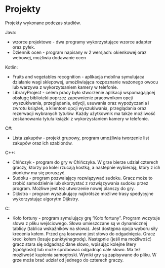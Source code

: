 # Projekty
Projekty wykonane podczas studiów.

Java:
- wzorce projektowe - dwa programy wykorzystujące wzorce adapter oraz pyłek.
- Dziennik ocen - program napisany w 2 wersjach: okienkowej oraz webowej, możliwia dodawanie ocen

Kotlin:
- Fruits and vegetables recognition - aplikacja mobilna symulujaca działanie wagi sklepowej, umożliwiająca rozpoznanie ważonego owocu lub warzywa z wykorzytsaniem kamery w telefonie.
- LibraryProject - celem pracy było stworzenie aplikacji wspomagającej obsługę biblioteki poprzez zapewnienie pracownikom opcji wyszukiwania, przeglądania, edycji, usuwania oraz wypożyczania i zwrotu książek, a klientom opcji wyszukiwania, przeglądania oraz rezerwacji wybranych tytułów. Każdy użytkownik ma także możliwość zeskanowania tytułu książki z wykorzystaniem kamery w telefonie.

C#:
- Lista zakupów - projekt grupowy, program umożliwia tworzenie list zakupów oraz ich szablonów.

C++:
- Chińczyk - program do gry w Chińczyka. W grze bierze udział czterech graczy, ktorzy po kolei rzucają kostką, a nastepnie wybierają, który z ich pionków
ma się poruszyć.
- Sudoku - program pozwalający rozwiązywać sudoku. Gracz może to zrobić
samodzielnie lub skorzystać z rozwiązywania sudoku przez program. Możliwe
jest też utworzenie nowej planszy do gry.
- Dijkstra - program wyszukujący najkrótsze możliwe trasy spedycyjne wykorzystując algorytm Dijkstry.

C:
- Koło fortuny - program symulujący grę ”Koło fortuny”. Program wczytuje słowa
z pliku wejściowego. Słowa umieszczane są w dynamicznej tablicy (tablica
wskaźników na słowa). Jest dostępna opcja wyboru siły krecenia kołem.
Przed grą losowane jest słowo do odgadnięcia. Gracz kreci kołem (losuje
punkty/nagrodę). Następnie (jeśli ma możliwość) gracz stara się odgadnąć
dane słowo, wpisując kolejne litery (spółgłoski) lub może spróbować odgadnąć całe słowo. Ma też możliwość kupienia samogłoski. Wyniki gry są zapisywane do pliku. W grze może brać udział od jednego do czterech graczy.










